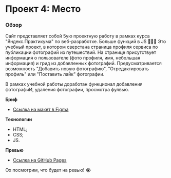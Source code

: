# Проект 4: Место

### Обзор

Сайт представляет собой 5ую проектную работу в рамках курса "Яндекс.Практикума" по веб-разработке. Больше функций в JS 🤯🤯🤯
Это учебный проект, в котором сверстана страница профиля сервиса по публикации фотографий из путешествий. На странице присутствует информация о пользователе (фото профиля, имя, небольшая информация) и грид из добавленных фотографий. Предусматривается возможность "Добавить новую фотографию", "Отредактировать профиль" или "Поставить лайк" фотографии. 

В рамках учебной работы доработан функционал добавления фотографиИ, удаления фотографии, просмотра фулвью. 

**Бриф**

* [Ссылка на макет в Figma](https://www.figma.com/file/bjyvbKKJN2naO0ucURl2Z0/JavaScript.-Sprint-5?node-id=0%3A1)

**Технологии**

* HTML;
* CSS;
* JS.

**Превью**

* [Ссылка на GitHub Pages](https://anecheka.github.io/mesto/index.html)

Ох посмотрим, что будет на ревью! 
😭

